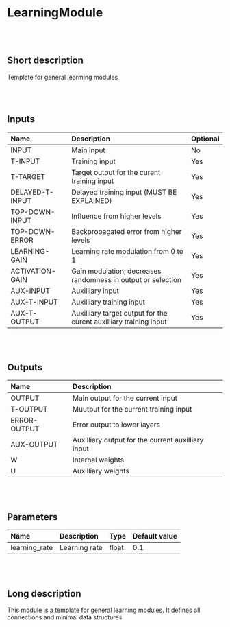 # LearningModule


<br><br>
## Short description

Template for general learming modules

<br><br>

## Inputs

|Name|Description|Optional|
|:----|:-----------|:-------|
|INPUT|Main input|No|
|T-INPUT|Training input|Yes|
|T-TARGET|Target output for the curent training input|Yes|
|DELAYED-T-INPUT|Delayed training input (MUST BE EXPLAINED)|Yes|
|TOP-DOWN-INPUT|Influence from higher levels|Yes|
|TOP-DOWN-ERROR|Backpropagated error from higher levels|Yes|
|LEARNING-GAIN|Learning rate modulation from 0 to 1|Yes|
|ACTIVATION-GAIN|Gain modulation; decreases randomness in output or selection|Yes|
|AUX-INPUT|Auxilliary input|Yes|
|AUX-T-INPUT|Auxilliary training input|Yes|
|AUX-T-OUTPUT|Auxilliary target output for the curent auxilliary training input|Yes|

<br><br>

## Outputs

|Name|Description|
|:----|:-----------|
|OUTPUT|Main output for the current input|
|T-OUTPUT|Muutput for the current training input|
|ERROR-OUTPUT|Error output to lower layers|
|AUX-OUTPUT|Auxilliary output for the current auxilliary input|
|W|Internal weights|
|U|Auxilliary weights|

<br><br>

## Parameters

|Name|Description|Type|Default value|
|:----|:-----------|:----|:-------------|
|learning_rate|Learning rate|float|0.1|

<br><br>
## Long description
This module is a template for general learning modules. It defines all connections and minimal data structures